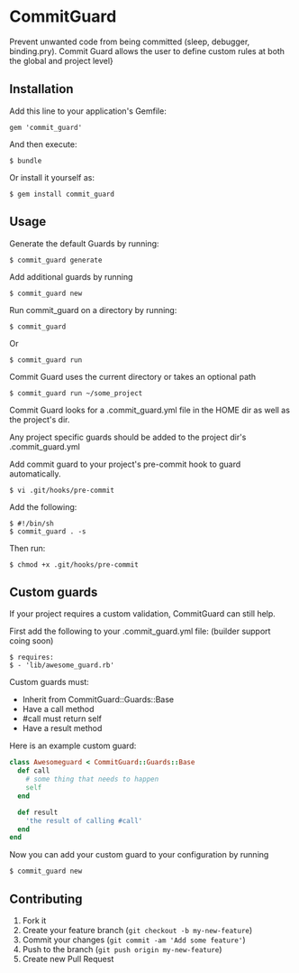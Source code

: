 # CommitGuard

Prevent unwanted code from being committed (sleep, debugger, binding.pry).
Commit Guard allows the user to define custom rules at both the global and project level}

## Installation

Add this line to your application's Gemfile:

    gem 'commit_guard'

And then execute:

    $ bundle

Or install it yourself as:

    $ gem install commit_guard

## Usage
Generate the default Guards by running:

    $ commit_guard generate

Add additional guards by running

    $ commit_guard new

Run commit_guard on a directory by running:

    $ commit_guard

Or

    $ commit_guard run

Commit Guard uses the current directory or takes an optional path

    $ commit_guard run ~/some_project

Commit Guard looks for a .commit_guard.yml file in the HOME dir as well
as the project's dir.

Any project specific guards should be added to the project dir's
.commit_guard.yml

Add commit guard to your project's pre-commit hook to guard
automatically.
 
    $ vi .git/hooks/pre-commit

Add the following:

    $ #!/bin/sh
    $ commit_guard . -s

Then run:

    $ chmod +x .git/hooks/pre-commit

## Custom guards
If your project requires a custom validation, CommitGuard can still
help.

First add the following to your .commit_guard.yml file:
(builder support coing soon)

    $ requires:
    $ - 'lib/awesome_guard.rb'

Custom guards must:
* Inherit from CommitGuard::Guards::Base
* Have a call method
* #call must return self
* Have a result method

Here is an example custom guard:
```ruby
class Awesomeguard < CommitGuard::Guards::Base
  def call
    # some thing that needs to happen
    self
  end

  def result
    'the result of calling #call'
  end
end
```

Now you can add your custom guard to your configuration by running

    $ commit_guard new

## Contributing

1. Fork it
2. Create your feature branch (`git checkout -b my-new-feature`)
3. Commit your changes (`git commit -am 'Add some feature'`)
4. Push to the branch (`git push origin my-new-feature`)
5. Create new Pull Request
